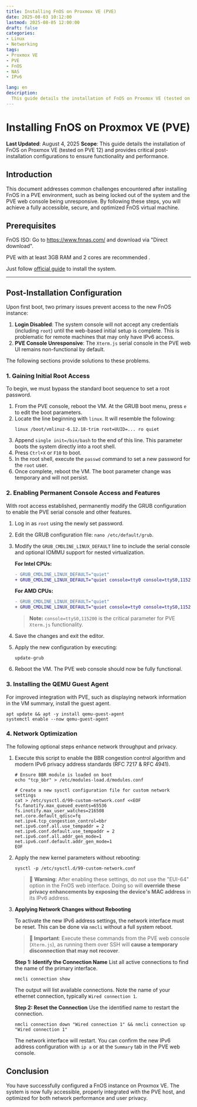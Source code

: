 ```yaml
---
title: Installing FnOS on Proxmox VE (PVE)
date: 2025-08-03 10:12:00
lastmod: 2025-08-05 12:00:00
draft: false
categories:
- Linux
- Networking
tags:
- Proxmox VE
- PVE
- FnOS
- NAS
- IPv6

lang: en
description:
  This guide details the installation of FnOS on Proxmox VE (tested on PVE 12) and provides critical post-installation configurations to ensure functionality and performance.
---
```


# Installing FnOS on Proxmox VE (PVE)

**Last Updated**: August 4, 2025
**Scope**: This guide details the installation of FnOS on Proxmox VE (tested on PVE 12) and provides critical post-installation configurations to ensure functionality and performance.

## Introduction

This document addresses common challenges encountered after installing FnOS in a PVE environment, such as being locked out of the system and the PVE web console being unresponsive. By following these steps, you will achieve a fully accessible, secure, and optimized FnOS virtual machine.

## Prerequisites

FnOS ISO: Go to https://www.fnnas.com/ and download via "Direct download".

PVE with at least 3GB RAM and 2 cores are recommended .

Just follow [official guide](https://help.fnnas.com/articles/fnosV1/start/install-os.md) to install the system.

---

## Post-Installation Configuration

Upon first boot, two primary issues prevent access to the new FnOS instance:

1.  **Login Disabled**: The system console will not accept any credentials (including `root`) until the web-based initial setup is complete. This is problematic for remote machines that may only have IPv6 access.
2.  **PVE Console Unresponsive**: The `Xterm.js` serial console in the PVE web UI remains non-functional by default.

The following sections provide solutions to these problems.

### 1. Gaining Initial Root Access

To begin, we must bypass the standard boot sequence to set a root password.

1.  From the PVE console, reboot the VM. At the GRUB boot menu, press `e` to edit the boot parameters.
2.  Locate the line beginning with `linux`. It will resemble the following:
    ```
    linux /boot/vmlinuz-6.12.18-trim root=UUID=... ro quiet
    ```
3.  Append `single init=/bin/bash` to the end of this line. This parameter boots the system directly into a root shell.
4.  Press `Ctrl+X` or `F10` to boot.
5.  In the root shell, execute the `passwd` command to set a new password for the `root` user.
6.  Once complete, reboot the VM. The boot parameter change was temporary and will not persist.

### 2. Enabling Permanent Console Access and Features

With root access established, permanently modify the GRUB configuration to enable the PVE serial console and other features.

1.  Log in as `root` using the newly set password.
2.  Edit the GRUB configuration file: `nano /etc/default/grub`.
3.  Modify the `GRUB_CMDLINE_LINUX_DEFAULT` line to include the serial console and optional IOMMU support for nested virtualization.

    **For Intel CPUs:**
    ```diff
    - GRUB_CMDLINE_LINUX_DEFAULT="quiet"
    + GRUB_CMDLINE_LINUX_DEFAULT="quiet console=tty0 console=ttyS0,115200 intel_iommu=on iommu=pt"
    ```
    **For AMD CPUs:**
    ```diff
    - GRUB_CMDLINE_LINUX_DEFAULT="quiet"
    + GRUB_CMDLINE_LINUX_DEFAULT="quiet console=tty0 console=ttyS0,115200 amd_iommu=on iommu=pt"
    ```
    > **Note:** `console=ttyS0,115200` is the critical parameter for PVE `Xterm.js` functionality.

4.  Save the changes and exit the editor.
5.  Apply the new configuration by executing:
    ```shell
    update-grub
    ```
6.  Reboot the VM. The PVE web console should now be fully functional.

### 3. Installing the QEMU Guest Agent

For improved integration with PVE, such as displaying network information in the VM summary, install the guest agent.

```shell
apt update && apt -y install qemu-guest-agent
systemctl enable --now qemu-guest-agent
```

### 4. Network Optimization

The following optional steps enhance network throughput and privacy.

1.  Execute this script to enable the BBR congestion control algorithm and modern IPv6 privacy address standards (RFC 7217 & RFC 4941).

    ```shell
    # Ensure BBR module is loaded on boot
    echo "tcp_bbr" > /etc/modules-load.d/modules.conf

    # Create a new sysctl configuration file for custom network settings
    cat > /etc/sysctl.d/99-custom-network.conf <<EOF
    fs.fanotify.max_queued_events=65536
    fs.inotify.max_user_watches=216508
    net.core.default_qdisc=fq
    net.ipv4.tcp_congestion_control=bbr
    net.ipv6.conf.all.use_tempaddr = 2
    net.ipv6.conf.default.use_tempaddr = 2
    net.ipv6.conf.all.addr_gen_mode=1
    net.ipv6.conf.default.addr_gen_mode=1
    EOF
    ```

2.  Apply the new kernel parameters without rebooting:
    ```shell
    sysctl -p /etc/sysctl.d/99-custom-network.conf
    ```
    > 🚨 **Warning**: After enabling these settings, do not use the "EUI-64" option in the FnOS web interface. Doing so will **override these privacy enhancements by exposing the device's MAC address** in its IPv6 address.

3.  **Applying Network Changes without Rebooting**

    To activate the new IPv6 address settings, the network interface must be reset. This can be done via `nmcli` without a full system reboot.

    > **🚨 Important**: Execute these commands from the PVE web console (`Xterm.js`), as running them over SSH will **cause a temporary disconnection that may not recover**.

    **Step 1: Identify the Connection Name**
    List all active connections to find the name of the primary interface.
    ```shell
    nmcli connection show
    ```
    The output will list available connections. Note the name of your ethernet connection, typically `Wired connection 1`.

    **Step 2: Reset the Connection**
    Use the identified name to restart the connection.
    ```shell
    nmcli connection down "Wired connection 1" && nmcli connection up "Wired connection 1"
    ```
    The network interface will restart. You can confirm the new IPv6 address configuration with `ip a` or at the `Summary` tab in the PVE web console.

## Conclusion

You have successfully configured a FnOS instance on Proxmox VE. The system is now fully accessible, properly integrated with the PVE host, and optimized for both network performance and user privacy.